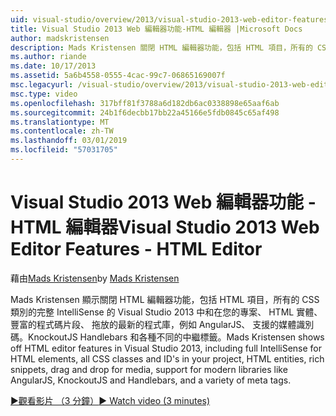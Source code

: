 ```yaml
---
uid: visual-studio/overview/2013/visual-studio-2013-web-editor-features-html-editor
title: Visual Studio 2013 Web 編輯器功能-HTML 編輯器 |Microsoft Docs
author: madskristensen
description: Mads Kristensen 關閉 HTML 編輯器功能，包括 HTML 項目，所有的 CSS 類別的完整 IntelliSense 的 Visual Studio 2013 中的顯示和識別碼。 在您的專案...
ms.author: riande
ms.date: 10/17/2013
ms.assetid: 5a6b4558-0555-4cac-99c7-06865169007f
msc.legacyurl: /visual-studio/overview/2013/visual-studio-2013-web-editor-features-html-editor
msc.type: video
ms.openlocfilehash: 317bff81f3788a6d182db6ac0338898e65aaf6ab
ms.sourcegitcommit: 24b1f6decbb17bb22a45166e5fdb0845c65af498
ms.translationtype: MT
ms.contentlocale: zh-TW
ms.lasthandoff: 03/01/2019
ms.locfileid: "57031705"
---
```

<a name="visual-studio-2013-web-editor-features---html-editor"></a><span data-ttu-id="4f3a4-103">Visual Studio 2013 Web 編輯器功能 - HTML 編輯器</span><span class="sxs-lookup"><span data-stu-id="4f3a4-103">Visual Studio 2013 Web Editor Features - HTML Editor</span></span>
====================
<span data-ttu-id="4f3a4-104">藉由[Mads Kristensen](https://github.com/madskristensen)</span><span class="sxs-lookup"><span data-stu-id="4f3a4-104">by [Mads Kristensen](https://github.com/madskristensen)</span></span>

<span data-ttu-id="4f3a4-105">Mads Kristensen 顯示關閉 HTML 編輯器功能，包括 HTML 項目，所有的 CSS 類別的完整 IntelliSense 的 Visual Studio 2013 中和在您的專案、 HTML 實體、 豐富的程式碼片段、 拖放的最新的程式庫，例如 AngularJS、 支援的媒體識別碼。KnockoutJS Handlebars 和各種不同的中繼標籤。</span><span class="sxs-lookup"><span data-stu-id="4f3a4-105">Mads Kristensen shows off HTML editor features in Visual Studio 2013, including full IntelliSense for HTML elements, all CSS classes and ID's in your project, HTML entities, rich snippets, drag and drop for media, support for modern libraries like AngularJS, KnockoutJS and Handlebars, and a variety of meta tags.</span></span>

[<span data-ttu-id="4f3a4-106">&#9654;觀看影片 （3 分鐘）</span><span class="sxs-lookup"><span data-stu-id="4f3a4-106">&#9654; Watch video (3 minutes)</span></span>](https://channel9.msdn.com/Blogs/ASP-NET-Site-Videos/visual-studio-2013-web-editor-features-html-editor)
